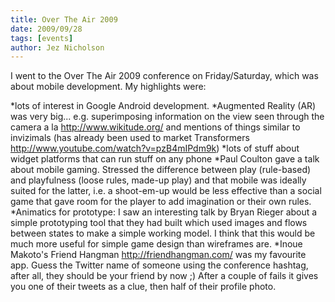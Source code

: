 ```yaml
---
title: Over The Air 2009
date: 2009/09/28
tags: [events]
author: Jez Nicholson
---
```

I went to the Over The Air 2009 conference on Friday/Saturday, which was about mobile development. My highlights were:

*lots of interest in Google Android development.
*Augmented Reality (AR) was very big... e.g. superimposing information on the view seen through the camera a la http://www.wikitude.org/ and mentions of things similar to invizimals (has already been used to market Transformers http://www.youtube.com/watch?v=pzB4mIPdm9k)
*lots of stuff about widget platforms that can run stuff on any phone
*Paul Coulton gave a talk about mobile gaming. Stressed the difference between play (rule-based) and playfulness (loose rules, made-up play) and that mobile was ideally suited for the latter, i.e. a shoot-em-up would be less effective than a social game that gave room for the player to add imagination or their own rules.
*Animatics for prototype: I saw an interesting talk by Bryan Rieger about a simple prototyping tool that they had built which used images and flows between states to make a simple working model. I think that this would be much more useful for simple game design than wireframes are.
*Inoue Makoto's Friend Hangman http://friendhangman.com/ was my favourite app. Guess the Twitter name of someone using the conference hashtag, after all, they should be your friend by now ;) After a couple of fails it gives you one of their tweets as a clue, then half of their profile photo.